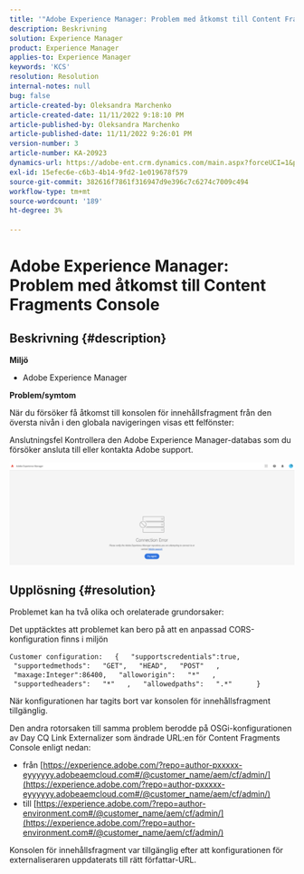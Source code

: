 ```yaml
---
title: '"Adobe Experience Manager: Problem med åtkomst till Content Fragments Console'
description: Beskrivning
solution: Experience Manager
product: Experience Manager
applies-to: Experience Manager
keywords: 'KCS'
resolution: Resolution
internal-notes: null
bug: false
article-created-by: Oleksandra Marchenko
article-created-date: 11/11/2022 9:18:10 PM
article-published-by: Oleksandra Marchenko
article-published-date: 11/11/2022 9:26:01 PM
version-number: 3
article-number: KA-20923
dynamics-url: https://adobe-ent.crm.dynamics.com/main.aspx?forceUCI=1&pagetype=entityrecord&etn=knowledgearticle&id=dc9cd255-0662-ed11-9561-6045bd006b25
exl-id: 15efec6e-c6b3-4b14-9fd2-1e019678f579
source-git-commit: 382616f7861f316947d9e396c7c6274c7009c494
workflow-type: tm+mt
source-wordcount: '189'
ht-degree: 3%

---
```


# Adobe Experience Manager: Problem med åtkomst till Content Fragments Console

## Beskrivning {#description}


<b>Miljö</b>

- Adobe Experience Manager


<b>Problem/symtom</b>

När du försöker få åtkomst till konsolen för innehållsfragment från den översta nivån i den globala navigeringen visas ett felfönster:

Anslutningsfel Kontrollera den Adobe Experience Manager-databas som du försöker ansluta till eller kontakta Adobe support.



![](assets/___dd9cd255-0662-ed11-9561-6045bd006b25___.png)


## Upplösning {#resolution}


Problemet kan ha två olika och orelaterade grundorsaker:

Det upptäcktes att problemet kan bero på att en anpassad CORS-konfiguration finns i miljön




```
Customer configuration:   {   "supportscredentials":true,   "supportedmethods":   "GET",   "HEAD",   "POST"   ,   "maxage:Integer":86400,   "alloworigin":   "*"   ,   "supportedheaders":   "*"   ,   "allowedpaths":   ".*"      }
```


När konfigurationen har tagits bort var konsolen för innehållsfragment tillgänglig.

Den andra rotorsaken till samma problem berodde på OSGi-konfigurationen av Day CQ Link Externalizer som ändrade URL:en för Content Fragments Console enligt nedan:

- från [https://experience.adobe.com/?repo=author-pxxxxx-eyyyyyy.adobeaemcloud.com#/@customer_name/aem/cf/admin/](https://experience.adobe.com/?repo=author-pxxxxx-eyyyyyy.adobeaemcloud.com#/@customer_name/aem/cf/admin/)
- till [https://experience.adobe.com/?repo=author-environment.com#/@customer_name/aem/cf/admin/](https://experience.adobe.com/?repo=author-environment.com#/@customer_name/aem/cf/admin/)


Konsolen för innehållsfragment var tillgänglig efter att konfigurationen för externaliseraren uppdaterats till rätt författar-URL.
